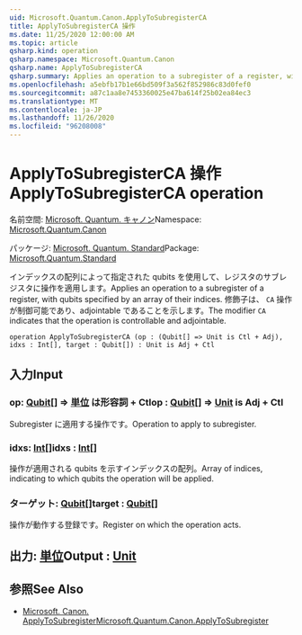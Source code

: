 ```yaml
---
uid: Microsoft.Quantum.Canon.ApplyToSubregisterCA
title: ApplyToSubregisterCA 操作
ms.date: 11/25/2020 12:00:00 AM
ms.topic: article
qsharp.kind: operation
qsharp.namespace: Microsoft.Quantum.Canon
qsharp.name: ApplyToSubregisterCA
qsharp.summary: Applies an operation to a subregister of a register, with qubits specified by an array of their indices. The modifier `CA` indicates that the operation is controllable and adjointable.
ms.openlocfilehash: a5ebfb17b1e66bd509f3a562f852986c83d0fef0
ms.sourcegitcommit: a87c1aa8e7453360025e47ba614f25b02ea84ec3
ms.translationtype: MT
ms.contentlocale: ja-JP
ms.lasthandoff: 11/26/2020
ms.locfileid: "96208008"
---
```

# <a name="applytosubregisterca-operation"></a><span data-ttu-id="72a7a-102">ApplyToSubregisterCA 操作</span><span class="sxs-lookup"><span data-stu-id="72a7a-102">ApplyToSubregisterCA operation</span></span>

<span data-ttu-id="72a7a-103">名前空間: [Microsoft. Quantum. キャノン](xref:Microsoft.Quantum.Canon)</span><span class="sxs-lookup"><span data-stu-id="72a7a-103">Namespace: [Microsoft.Quantum.Canon](xref:Microsoft.Quantum.Canon)</span></span>

<span data-ttu-id="72a7a-104">パッケージ: [Microsoft. Quantum. Standard](https://nuget.org/packages/Microsoft.Quantum.Standard)</span><span class="sxs-lookup"><span data-stu-id="72a7a-104">Package: [Microsoft.Quantum.Standard](https://nuget.org/packages/Microsoft.Quantum.Standard)</span></span>


<span data-ttu-id="72a7a-105">インデックスの配列によって指定された qubits を使用して、レジスタのサブレジスタに操作を適用します。</span><span class="sxs-lookup"><span data-stu-id="72a7a-105">Applies an operation to a subregister of a register, with qubits specified by an array of their indices.</span></span>
<span data-ttu-id="72a7a-106">修飾子は、 `CA` 操作が制御可能であり、adjointable であることを示します。</span><span class="sxs-lookup"><span data-stu-id="72a7a-106">The modifier `CA` indicates that the operation is controllable and adjointable.</span></span>

```qsharp
operation ApplyToSubregisterCA (op : (Qubit[] => Unit is Ctl + Adj), idxs : Int[], target : Qubit[]) : Unit is Adj + Ctl
```


## <a name="input"></a><span data-ttu-id="72a7a-107">入力</span><span class="sxs-lookup"><span data-stu-id="72a7a-107">Input</span></span>

### <a name="op--qubit--unit--is-adj--ctl"></a><span data-ttu-id="72a7a-108">op: [Qubit](xref:microsoft.quantum.lang-ref.qubit)[] => [単位](xref:microsoft.quantum.lang-ref.unit)  は形容詞 + Ctl</span><span class="sxs-lookup"><span data-stu-id="72a7a-108">op : [Qubit](xref:microsoft.quantum.lang-ref.qubit)[] => [Unit](xref:microsoft.quantum.lang-ref.unit)  is Adj + Ctl</span></span>

<span data-ttu-id="72a7a-109">Subregister に適用する操作です。</span><span class="sxs-lookup"><span data-stu-id="72a7a-109">Operation to apply to subregister.</span></span>


### <a name="idxs--int"></a><span data-ttu-id="72a7a-110">idxs: [Int](xref:microsoft.quantum.lang-ref.int)[]</span><span class="sxs-lookup"><span data-stu-id="72a7a-110">idxs : [Int](xref:microsoft.quantum.lang-ref.int)[]</span></span>

<span data-ttu-id="72a7a-111">操作が適用される qubits を示すインデックスの配列。</span><span class="sxs-lookup"><span data-stu-id="72a7a-111">Array of indices, indicating to which qubits the operation will be applied.</span></span>


### <a name="target--qubit"></a><span data-ttu-id="72a7a-112">ターゲット: [Qubit](xref:microsoft.quantum.lang-ref.qubit)[]</span><span class="sxs-lookup"><span data-stu-id="72a7a-112">target : [Qubit](xref:microsoft.quantum.lang-ref.qubit)[]</span></span>

<span data-ttu-id="72a7a-113">操作が動作する登録です。</span><span class="sxs-lookup"><span data-stu-id="72a7a-113">Register on which the operation acts.</span></span>



## <a name="output--unit"></a><span data-ttu-id="72a7a-114">出力: [単位](xref:microsoft.quantum.lang-ref.unit)</span><span class="sxs-lookup"><span data-stu-id="72a7a-114">Output : [Unit](xref:microsoft.quantum.lang-ref.unit)</span></span>



## <a name="see-also"></a><span data-ttu-id="72a7a-115">参照</span><span class="sxs-lookup"><span data-stu-id="72a7a-115">See Also</span></span>

- [<span data-ttu-id="72a7a-116">Microsoft. Canon. ApplyToSubregister</span><span class="sxs-lookup"><span data-stu-id="72a7a-116">Microsoft.Quantum.Canon.ApplyToSubregister</span></span>](xref:Microsoft.Quantum.Canon.ApplyToSubregister)